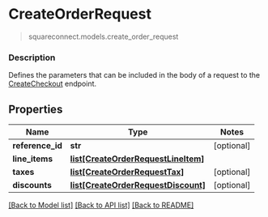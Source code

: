 # CreateOrderRequest
> squareconnect.models.create_order_request

### Description

Defines the parameters that can be included in the body of a request to the [CreateCheckout](#endpoint-createcheckout) endpoint.

## Properties
Name | Type | Notes
------------ | ------------- | -------------
**reference_id** | **str** | [optional] 
**line_items** | [**list[CreateOrderRequestLineItem]**](CreateOrderRequestLineItem.md) | 
**taxes** | [**list[CreateOrderRequestTax]**](CreateOrderRequestTax.md) | [optional] 
**discounts** | [**list[CreateOrderRequestDiscount]**](CreateOrderRequestDiscount.md) | [optional] 

[[Back to Model list]](../README.md#documentation-for-models) [[Back to API list]](../README.md#documentation-for-api-endpoints) [[Back to README]](../README.md)


